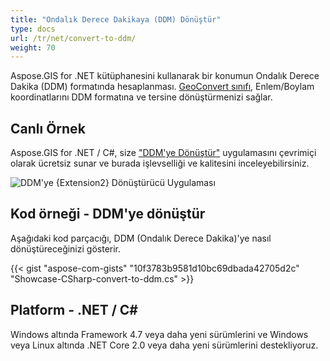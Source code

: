 ```yaml
---
title: "Ondalık Derece Dakikaya (DDM) Dönüştür"
type: docs
url: /tr/net/convert-to-ddm/
weight: 70
---
```


Aspose.GIS for .NET kütüphanesini kullanarak bir konumun Ondalık Derece Dakika (DDM) formatında hesaplanması. [GeoConvert sınıfı](https://reference.aspose.com/gis/net/aspose.gis/geoconvert), Enlem/Boylam koordinatlarını DDM formatına ve tersine dönüştürmenizi sağlar.

## **Canlı Örnek**

Aspose.GIS for .NET / C#, size ["DDM'ye Dönüştür"](https://products.aspose.app/gis/coordinates/convert-to-ddm) uygulamasını çevrimiçi olarak ücretsiz sunar ve burada işlevselliği ve kalitesini inceleyebilirsiniz.

![DDM'ye {Extension2} Dönüştürücü Uygulaması](coordinates.png)

## **Kod örneği - DDM'ye dönüştür**

Aşağıdaki kod parçacığı, DDM (Ondalık Derece Dakika)'ye nasıl dönüştüreceğinizi gösterir.

{{< gist "aspose-com-gists" "10f3783b9581d10bc69dbada42705d2c" "Showcase-CSharp-convert-to-ddm.cs" >}}

## **Platform - .NET / C#**

Windows altında Framework 4.7 veya daha yeni sürümlerini ve Windows veya Linux altında .NET Core 2.0 veya daha yeni sürümlerini destekliyoruz.
